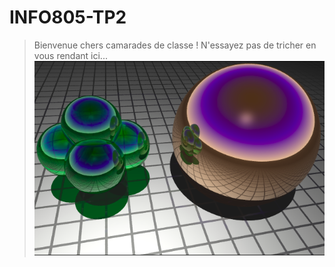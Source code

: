 # INFO805-TP2
> Bienvenue chers camarades de classe !
> N'essayez pas de tricher en vous rendant ici...
![alt text](https://raw.githubusercontent.com/victorbasset/INFO805-TP2/victor/TP2.png)
